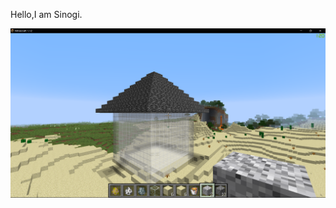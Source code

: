 Hello,I am Sinogi.

![](https://raw.githubusercontent.com/ophwsjtu18/ohw20f/main/kzj/HM2/ywwuyi.png)
